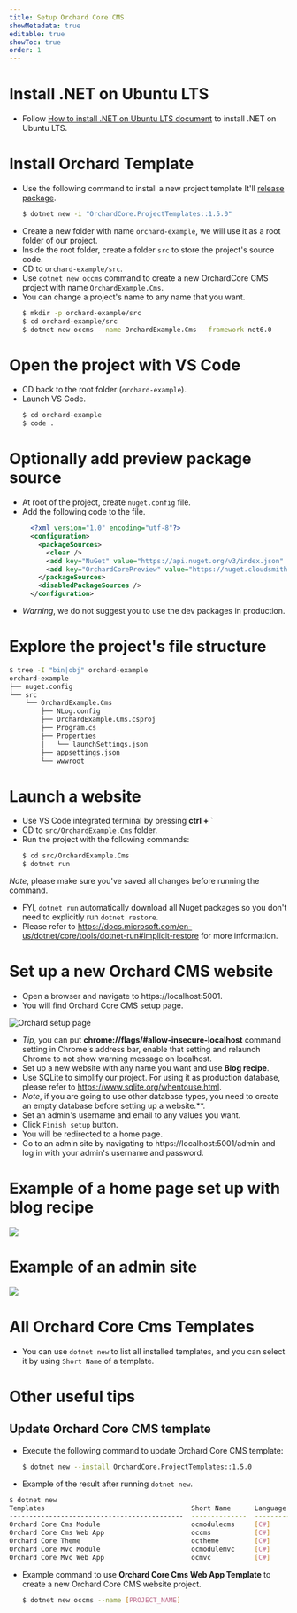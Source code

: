 ```yaml
---
title: Setup Orchard Core CMS
showMetadata: true
editable: true
showToc: true
order: 1
---
```


# Install .NET on Ubuntu LTS
- Follow [How to install .NET on Ubuntu LTS document](/programming-cookbook/wsl-powershell-useful-scripts/install-dotnet) to install .NET on Ubuntu LTS.

# Install Orchard Template
- Use the following command to install a new project template
  It'll [release package](https://github.com/OrchardCMS/OrchardCore/releases).
  ```sh
  $ dotnet new -i "OrchardCore.ProjectTemplates::1.5.0"
  ```
- Create a new folder with name `orchard-example`, we will use it as a root folder of our project.
- Inside the root folder, create a folder `src` to store the project's source code.
- CD to `orchard-example/src`.
- Use `dotnet new occms` command to create a new OrchardCore CMS project with name `OrchardExample.Cms`.
- You can change a project's name to any name that you want.
  ```sh
  $ mkdir -p orchard-example/src
  $ cd orchard-example/src
  $ dotnet new occms --name OrchardExample.Cms --framework net6.0
  ```

# Open the project with VS Code
- CD back to the root folder (`orchard-example`).
- Launch VS Code.
  ```sh
  $ cd orchard-example
  $ code .
  ```

# Optionally add preview package source
- At root of the project, create `nuget.config` file.
- Add the following code to the file.
  ```xml
    <?xml version="1.0" encoding="utf-8"?>
    <configuration>
      <packageSources>
        <clear />
        <add key="NuGet" value="https://api.nuget.org/v3/index.json" />
        <add key="OrchardCorePreview" value="https://nuget.cloudsmith.io/orchardcore/preview/v3/index.json" />
      </packageSources>
      <disabledPackageSources />
    </configuration>
  ```
- *Warning*, we do not suggest you to use the dev packages in production.

# Explore the project's file structure
  ```sh
  $ tree -I "bin|obj" orchard-example
  orchard-example
  ├── nuget.config
  └── src
      └── OrchardExample.Cms
          ├── NLog.config
          ├── OrchardExample.Cms.csproj
          ├── Program.cs
          ├── Properties
          │   └── launchSettings.json
          ├── appsettings.json
          └── wwwroot
  ```

# Launch a website
- Use VS Code integrated terminal by pressing **ctrl + `**
- CD to `src/OrchardExample.Cms` folder.
- Run the project with the following commands:
  ```sh
  $ cd src/OrchardExample.Cms
  $ dotnet run
  ```
*Note*, please make sure you've saved all changes before running the command.
- FYI, `dotnet run` automatically download all Nuget packages so you don't need to explicitly run `dotnet restore`.
- Please refer to https://docs.microsoft.com/en-us/dotnet/core/tools/dotnet-run#implicit-restore for more information.

# Set up a new Orchard CMS website
- Open a browser and navigate to https://localhost:5001.
- You will find Orchard Core CMS setup page.

![Orchard setup page](./images/orchard-setup-page.png)
- *Tip*, you can put **chrome://flags/#allow-insecure-localhost** command setting in Chrome's address bar, enable that setting and relaunch Chrome to not show warning message on localhost.
- Set up a new website with any name you want and use **Blog recipe**.
- Use SQLite to simplify our project. For using it as production database, please refer to https://www.sqlite.org/whentouse.html.
- *Note*, if you are going to use other database types, you need to create an empty database before setting up a website.**.
- Set an admin's username and email to any values you want.
- Click `Finish setup` button.
- You will be redirected to a home page.
- Go to an admin site by navigating to https://localhost:5001/admin and log in with your admin's username and password.

# Example of a home page set up with blog recipe
![](images/orchard-core-cms-home-page.png)

# Example of an admin site
![](images/orchard-core-cms-admin-page.png)

# All Orchard Core Cms Templates
- You can use `dotnet new` to list all installed templates, and you can select it by using `Short Name` of a template.


# Other useful tips

## Update Orchard Core CMS template
  - Execute the following command to update Orchard Core CMS template:
    ```sh
    $ dotnet new --install OrchardCore.ProjectTemplates::1.5.0
    ```
  - Example of the result after running `dotnet new`.
  ```sh
  $ dotnet new
  Templates                                     Short Name      Language    Tags
  --------------------------------------------  --------------  ----------  ----------------------
  Orchard Core Cms Module                       ocmodulecms     [C#]        Web/Orchard Core/CMS
  Orchard Core Cms Web App                      occms           [C#]        Web/Orchard Core/CMS
  Orchard Core Theme                            octheme         [C#]        Web/Orchard Core/CMS
  Orchard Core Mvc Module                       ocmodulemvc     [C#]        Web/Orchard Core/Mvc
  Orchard Core Mvc Web App                      ocmvc           [C#]        Web/Orchard Core/Mvc
  ```

- Example command to use **Orchard Core Cms Web App Template** to create a new Orchard Core CMS website project.
  ```sh
  $ dotnet new occms --name [PROJECT_NAME]
  ```
